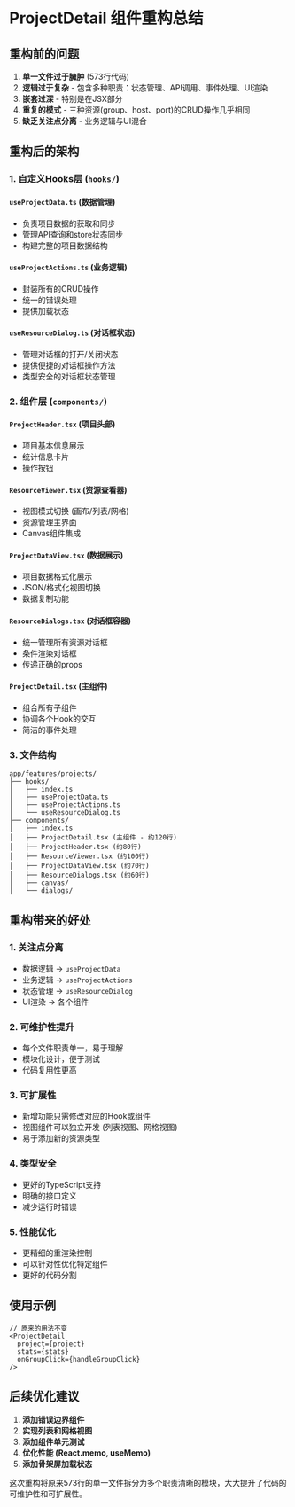 # ProjectDetail 组件重构总结

## 重构前的问题

1. **单一文件过于臃肿** (573行代码)
2. **逻辑过于复杂** - 包含多种职责：状态管理、API调用、事件处理、UI渲染
3. **嵌套过深** - 特别是在JSX部分
4. **重复的模式** - 三种资源(group、host、port)的CRUD操作几乎相同
5. **缺乏关注点分离** - 业务逻辑与UI混合

## 重构后的架构

### 1. 自定义Hooks层 (`hooks/`)

#### `useProjectData.ts` (数据管理)
- 负责项目数据的获取和同步
- 管理API查询和store状态同步
- 构建完整的项目数据结构

#### `useProjectActions.ts` (业务逻辑)
- 封装所有的CRUD操作
- 统一的错误处理
- 提供加载状态

#### `useResourceDialog.ts` (对话框状态)
- 管理对话框的打开/关闭状态
- 提供便捷的对话框操作方法
- 类型安全的对话框状态管理

### 2. 组件层 (`components/`)

#### `ProjectHeader.tsx` (项目头部)
- 项目基本信息展示
- 统计信息卡片
- 操作按钮

#### `ResourceViewer.tsx` (资源查看器)
- 视图模式切换 (画布/列表/网格)
- 资源管理主界面
- Canvas组件集成

#### `ProjectDataView.tsx` (数据展示)
- 项目数据格式化展示
- JSON/格式化视图切换
- 数据复制功能

#### `ResourceDialogs.tsx` (对话框容器)
- 统一管理所有资源对话框
- 条件渲染对话框
- 传递正确的props

#### `ProjectDetail.tsx` (主组件)
- 组合所有子组件
- 协调各个Hook的交互
- 简洁的事件处理

### 3. 文件结构

```
app/features/projects/
├── hooks/
│   ├── index.ts
│   ├── useProjectData.ts
│   ├── useProjectActions.ts
│   └── useResourceDialog.ts
├── components/
│   ├── index.ts
│   ├── ProjectDetail.tsx (主组件 - 约120行)
│   ├── ProjectHeader.tsx (约80行)
│   ├── ResourceViewer.tsx (约100行)
│   ├── ProjectDataView.tsx (约70行)
│   ├── ResourceDialogs.tsx (约60行)
│   ├── canvas/
│   └── dialogs/
```

## 重构带来的好处

### 1. **关注点分离**
- 数据逻辑 → `useProjectData`
- 业务逻辑 → `useProjectActions`
- 状态管理 → `useResourceDialog`
- UI渲染 → 各个组件

### 2. **可维护性提升**
- 每个文件职责单一，易于理解
- 模块化设计，便于测试
- 代码复用性更高

### 3. **可扩展性**
- 新增功能只需修改对应的Hook或组件
- 视图组件可以独立开发 (列表视图、网格视图)
- 易于添加新的资源类型

### 4. **类型安全**
- 更好的TypeScript支持
- 明确的接口定义
- 减少运行时错误

### 5. **性能优化**
- 更精细的重渲染控制
- 可以针对性优化特定组件
- 更好的代码分割

## 使用示例

```tsx
// 原来的用法不变
<ProjectDetail 
  project={project} 
  stats={stats}
  onGroupClick={handleGroupClick}
/>
```

## 后续优化建议

1. **添加错误边界组件**
2. **实现列表和网格视图**
3. **添加组件单元测试**
4. **优化性能 (React.memo, useMemo)**
5. **添加骨架屏加载状态**

这次重构将原来573行的单一文件拆分为多个职责清晰的模块，大大提升了代码的可维护性和可扩展性。
